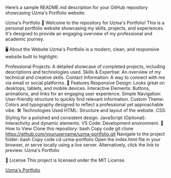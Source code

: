 Here’s a sample README.md description for your GitHub repository showcasing Uzma's Portfolio website:

Uzma's Portfolio 🌟
Welcome to the repository for Uzma's Portfolio! This is a personal portfolio website showcasing my skills, projects, and experiences. It's designed to provide an engaging overview of my professional and academic journey.

🖥️ About the Website
Uzma's Portfolio is a modern, clean, and responsive website built to highlight:

Professional Projects: A detailed showcase of completed projects, including descriptions and technologies used.
Skills & Expertise: An overview of my technical and creative skills.
Contact Information: A way to connect with me via email or social platforms.
🌟 Features
Responsive Design: Looks great on desktops, tablets, and mobile devices.
Interactive Elements: Buttons, animations, and links for an engaging user experience.
Simple Navigation: User-friendly structure to quickly find relevant information.
Custom Theme: Colors and typography designed to reflect a professional yet approachable vibe.
🛠️ Technologies Used
HTML: Structure and layout of the website.
CSS: Styling for a polished and consistent design.
JavaScript (Optional): Interactivity and dynamic elements.
VS Code: Development environment.
🚀 How to View
Clone this repository:
bash
Copy code
git clone https://github.com/yourusername/uzma-portfolio.git
Navigate to the project folder:
bash
Copy code
cd uzma-portfolio
Open the index.html file in your browser, or serve locally using a live server.
Alternatively, click the link to preview: Uzma's Portfolio

📝 License
This project is licensed under the MIT License.

<a href="http://127.0.0.1:5500/html/index.html">Uzma's Portfolio </a>


